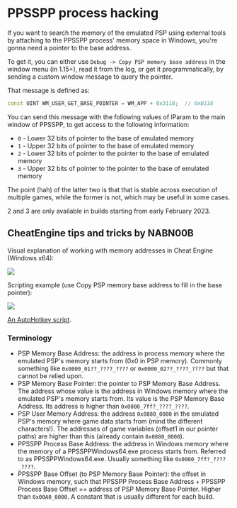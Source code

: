 # PPSSPP process hacking

If you want to search the memory of the emulated PSP using external tools by attaching to the PPSSPP process' memory space in Windows, you're gonna need a pointer to the base address.

To get it, you can either use `Debug -> Copy PSP memory base address` in the window menu (in 1.15+),
read it from the log, or get it programmatically, by sending a custom window message to query the pointer.

That message is defined as:

```cpp
const UINT WM_USER_GET_BASE_POINTER = WM_APP + 0x3118;  // 0xB118
```

You can send this message with the following values of lParam to the main window of PPSSPP, to get access to the following information:

* `0` - Lower 32 bits of pointer to the base of emulated memory
* `1` - Upper 32 bits of pointer to the base of emulated memory
* `2` - Lower 32 bits of pointer to the pointer to the base of emulated memory
* `3` - Upper 32 bits of pointer to the pointer to the base of emulated memory

The point (hah) of the latter two is that that is stable across execution of multiple games, while the former is not, which may be useful in some cases.

2 and 3 are only available in builds starting from early February 2023.

## CheatEngine tips and tricks by NABN00B

Visual explanation of working with memory addresses in Cheat Engine (Windows x64):

<img src="/img/process-hacking/PPSSPP_CE.png" />

Scripting example (use Copy PSP memory base address to fill in the base pointer):

<img src="/img/process-hacking/PPSSPP_CE_Pointer_Lua.png" />

[An AutoHotkey script](https://github.com/NABN00B/AutoHotkey.PPSSPP).

### Terminology

* PSP Memory Base Address: the address in process memory where the emulated PSP's memory starts from (0x0 in PSP memory). Commonly something like `0x0000_01??_????_????` or `0x0000_02??_????_????` but that cannot be relied upon.
* PSP Memory Base Pointer: the pointer to PSP Memory Base Address. The address whose value is the address in Windows memory where the emulated PSP's memory starts from. Its value is the PSP Memory Base Address. Its address is higher than `0x0000_7ff?_????_????`.
* PSP User Memory Address: the address `0x0880_0000` in the emulated PSP's memory where game data starts from (mind the different characters!). The addresses of game variables (offset1 in our pointer paths) are higher than this (already contain `0x0880_0000`).
* PPSSPP Process Base Address: the address in Windows memory where the memory of a PPSSPPWindows64.exe process starts from. Referred to as PPSSPPWindows64.exe. Usually something like `0x0000_7ff?_????_????`.
* PPSSPP Base Offset (to PSP Memory Base Pointer): the offset in Windows memory, such that PPSSPP Process Base Address + PPSSPP Process Base Offset == address of PSP Memory Base Pointer. Higher than `0x00A0_0000`. A constant that is usually different for each build.
